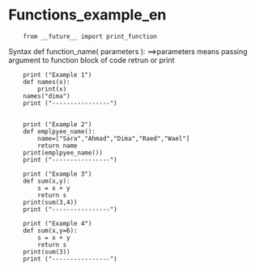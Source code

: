 # Functions_example_en
		from __future__ import print_function
Syntax
def function_name( parameters ):     ==>parameters means passing argument to function
block of code
retrun or print


		print ("Example 1")
		def names(x):
		    print(x)
		names("dima")
		print ("----------------")


		print ("Example 2")
		def emplpyee_name():
		    name=["Sara","Ahmad","Dima","Raed","Wael"]
		    return name
		print(emplpyee_name())
		print ("----------------")

		print ("Example 3")
		def sum(x,y):
		    s = x + y
		    return s
		print(sum(3,4))
		print ("----------------")

		print ("Example 4")
		def sum(x,y=6):
		    s = x + y
		    return s
		print(sum(3))
		print ("----------------")






